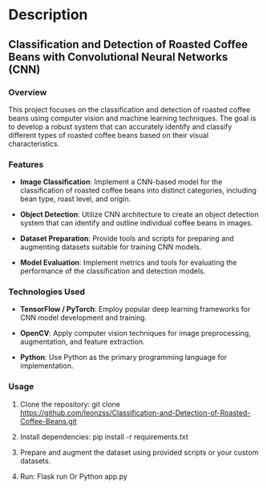 # Description
## Classification and Detection of Roasted Coffee Beans with Convolutional Neural Networks (CNN)

### Overview

This project focuses on the classification and detection of roasted coffee beans using computer vision and machine learning techniques.
The goal is to develop a robust system that can accurately identify and classify different types of roasted coffee beans based on their visual characteristics.

### Features

+ **Image Classification**: Implement a CNN-based model for the classification of roasted coffee beans into distinct categories, including bean type, roast level, and origin.

+ **Object Detection**: Utilize CNN architecture to create an object detection system that can identify and outline individual coffee beans in images.

+ **Dataset Preparation**: Provide tools and scripts for preparing and augmenting datasets suitable for training CNN models.

+ **Model Evaluation**: Implement metrics and tools for evaluating the performance of the classification and detection models.

### Technologies Used

+ **TensorFlow / PyTorch**: Employ popular deep learning frameworks for CNN model development and training.

+ **OpenCV**: Apply computer vision techniques for image preprocessing, augmentation, and feature extraction.

+ **Python**: Use Python as the primary programming language for implementation.

### Usage
1. Clone the repository:
   git clone https://github.com/leonzss/Classification-and-Detection-of-Roasted-Coffee-Beans.git

2. Install dependencies:
   pip install -r requirements.txt

3. Prepare and augment the dataset using provided scripts or your custom datasets.

4. Run:
   Flask run Or Python app.py
